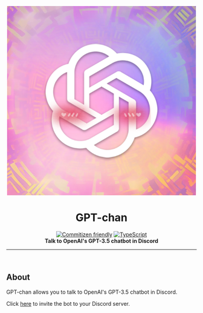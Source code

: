 <a href="https://discord.com/api/oauth2/authorize?client_id=1050560613719494726&permissions=1067404090688&scope=bot%20applications.commands">
  <p align="center">
    <img width=500 src="https://raw.githubusercontent.com/CatWithAWand/gpt-chan/main/logo.png"/>
  </p>
</a>

<h1 align="center">GPT-chan</h1>

<p align="center">
  <a href="http://commitizen.github.io/cz-cli/"><img src="https://img.shields.io/badge/commitizen-friendly-brightgreen?style=flat" alt="Commitizen friendly" /></a>
  <a href="https://www.typescriptlang.org/"><img src="https://img.shields.io/badge/TypeScript-007ACC?style=flat&logo=typescript&logoColor=white" alt="TypeScript" /></a>
  <br>
  <strong>Talk to OpenAI's GPT-3.5 chatbot in Discord</strong>
</p>

---

<br>

## About

GPT-chan allows you to talk to OpenAI's GPT-3.5 chatbot in Discord.

Click <a href="https://discord.com/api/oauth2/authorize?client_id=1050560613719494726&permissions=1067404090688&scope=bot%20applications.commands">here</a> to invite the bot to your Discord server.
